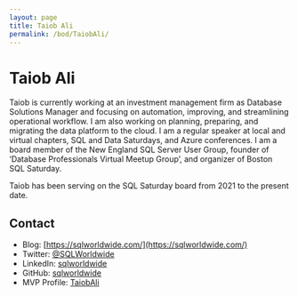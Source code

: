 ```yaml
---
layout: page
title: Taiob Ali
permalink: /bod/TaiobAli/
---
```

# Taiob Ali
Taiob is currently working at an investment management firm as Database Solutions Manager and focusing on automation, improving, and streamlining operational workflow. I am also working on planning, preparing, and migrating the data platform to the cloud. I am a regular speaker at local and virtual chapters, SQL and Data Saturdays, and Azure conferences. I am a board member of the New England SQL Server User Group, founder of ‘Database Professionals Virtual Meetup Group’, and organizer of Boston SQL Saturday.

Taiob has been serving on the SQL Saturday board from 2021 to the present date.

## Contact
- Blog: [https://sqlworldwide.com/](https://sqlworldwide.com/)
- Twitter: [@SQLWorldwide](https://twitter.com/SQLWorldwide)
- LinkedIn: [sqlworldwide](https://www.linkedin.com/in/sqlworldwide/)
- GitHub: [sqlworldwide](https://github.com/sqlworldwide)
- MVP Profile: [TaiobAli](https://mvp.microsoft.com/en-us/PublicProfile/5003498?fullName=Taiob%20Ali)
